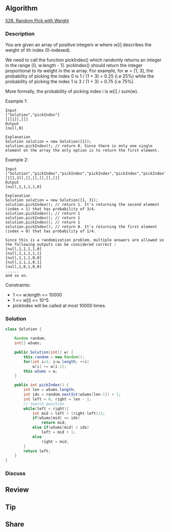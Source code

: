 ## Algorithm

[528. Random Pick with Weight](https://leetcode.com/problems/random-pick-with-weight/)

### Description

You are given an array of positive integers w where w[i] describes the weight of ith index (0-indexed).

We need to call the function pickIndex() which randomly returns an integer in the range [0, w.length - 1]. pickIndex() should return the integer proportional to its weight in the w array. For example, for w = [1, 3], the probability of picking the index 0 is 1 / (1 + 3) = 0.25 (i.e 25%) while the probability of picking the index 1 is 3 / (1 + 3) = 0.75 (i.e 75%).

More formally, the probability of picking index i is w[i] / sum(w).


Example 1:

```
Input
["Solution","pickIndex"]
[[[1]],[]]
Output
[null,0]

Explanation
Solution solution = new Solution([1]);
solution.pickIndex(); // return 0. Since there is only one single element on the array the only option is to return the first element.
```

Example 2:

```
Input
["Solution","pickIndex","pickIndex","pickIndex","pickIndex","pickIndex"]
[[[1,3]],[],[],[],[],[]]
Output
[null,1,1,1,1,0]

Explanation
Solution solution = new Solution([1, 3]);
solution.pickIndex(); // return 1. It's returning the second element (index = 1) that has probability of 3/4.
solution.pickIndex(); // return 1
solution.pickIndex(); // return 1
solution.pickIndex(); // return 1
solution.pickIndex(); // return 0. It's returning the first element (index = 0) that has probability of 1/4.

Since this is a randomization problem, multiple answers are allowed so the following outputs can be considered correct :
[null,1,1,1,1,0]
[null,1,1,1,1,1]
[null,1,1,1,0,0]
[null,1,1,1,0,1]
[null,1,0,1,0,0]
......
and so on.
```

Constraints:

- 1 <= w.length <= 10000
- 1 <= w[i] <= 10^5
- pickIndex will be called at most 10000 times.

### Solution

```java
class Solution {

    Random random;
    int[] wSums;

    public Solution(int[] w) {
        this.random = new Random();
        for(int i=1; i<w.length; ++i)
            w[i] += w[i-1];
        this.wSums = w;
    }

    public int pickIndex() {
        int len = wSums.length;
        int idx = random.nextInt(wSums[len-1]) + 1;
        int left = 0, right = len - 1;
        // search position
        while(left < right){
            int mid = left + (right-left)/2;
            if(wSums[mid] == idx)
                return mid;
            else if(wSums[mid] < idx)
                left = mid + 1;
            else
                right = mid;
        }
        return left;
    }
}
```

### Discuss

## Review


## Tip


## Share

